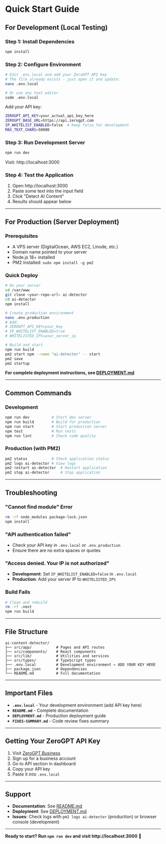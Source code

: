 # Quick Start Guide

## For Development (Local Testing)

### Step 1: Install Dependencies
```bash
npm install
```

### Step 2: Configure Environment
```bash
# Edit .env.local and add your ZeroGPT API key
# The file already exists - just open it and update:
nano .env.local

# Or use any text editor
code .env.local
```

Add your API key:
```bash
ZEROGPT_API_KEY=your_actual_api_key_here
ZEROGPT_BASE_URL=https://api.zerogpt.com
IP_WHITELIST_ENABLED=false  # Keep false for development
MAX_TEXT_CHARS=50000
```

### Step 3: Run Development Server
```bash
npm run dev
```

Visit: http://localhost:3000

### Step 4: Test the Application
1. Open http://localhost:3000
2. Paste some text into the input field
3. Click "Detect AI Content"
4. Results should appear below

---

## For Production (Server Deployment)

### Prerequisites
- A VPS server (DigitalOcean, AWS EC2, Linode, etc.)
- Domain name pointed to your server
- Node.js 18+ installed
- PM2 installed: `sudo npm install -g pm2`

### Quick Deploy
```bash
# On your server
cd /var/www
git clone <your-repo-url> ai-detector
cd ai-detector
npm install

# Create production environment
nano .env.production
# Add:
# ZEROGPT_API_KEY=your_key
# IP_WHITELIST_ENABLED=true
# WHITELISTED_IPS=your_server_ip

# Build and start
npm run build
pm2 start npm --name "ai-detector" -- start
pm2 save
pm2 startup
```

**For complete deployment instructions, see [DEPLOYMENT.md](DEPLOYMENT.md)**

---

## Common Commands

### Development
```bash
npm run dev          # Start dev server
npm run build        # Build for production
npm run start        # Start production server
npm test             # Run tests
npm run lint         # Check code quality
```

### Production (with PM2)
```bash
pm2 status           # Check application status
pm2 logs ai-detector # View logs
pm2 restart ai-detector  # Restart application
pm2 stop ai-detector     # Stop application
```

---

## Troubleshooting

### "Cannot find module" Error
```bash
rm -rf node_modules package-lock.json
npm install
```

### "API authentication failed"
- Check your API key in `.env.local` or `.env.production`
- Ensure there are no extra spaces or quotes

### "Access denied. Your IP is not authorized"
- **Development**: Set `IP_WHITELIST_ENABLED=false` in `.env.local`
- **Production**: Add your server IP to `WHITELISTED_IPS`

### Build Fails
```bash
# Clean and rebuild
rm -rf .next
npm run build
```

---

## File Structure

```
ai-content-detector/
├── src/app/           # Pages and API routes
├── src/components/    # React components
├── src/lib/           # Utilities and services
├── src/types/         # TypeScript types
├── .env.local         # Development environment ← ADD YOUR KEY HERE
├── package.json       # Dependencies
└── README.md          # Full documentation
```

---

## Important Files

- **`.env.local`** - Your development environment (add API key here)
- **`README.md`** - Complete documentation
- **`DEPLOYMENT.md`** - Production deployment guide
- **`FIXES-SUMMARY.md`** - Code review fixes summary

---

## Getting Your ZeroGPT API Key

1. Visit [ZeroGPT Business](https://www.zerogpt.com)
2. Sign up for a business account
3. Go to API section in dashboard
4. Copy your API key
5. Paste it into `.env.local`

---

## Support

- **Documentation**: See [README.md](README.md)
- **Deployment**: See [DEPLOYMENT.md](DEPLOYMENT.md)
- **Issues**: Check logs with `pm2 logs ai-detector` (production) or browser console (development)

---

**Ready to start? Run `npm run dev` and visit http://localhost:3000** 🚀
